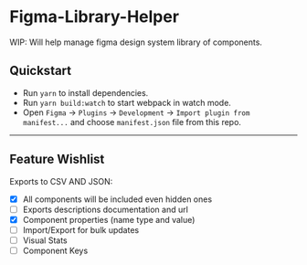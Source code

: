 # Figma-Library-Helper

WIP: Will help manage figma design system library of components.

## Quickstart

-   Run `yarn` to install dependencies.
-   Run `yarn build:watch` to start webpack in watch mode.
-   Open `Figma` -> `Plugins` -> `Development` -> `Import plugin from manifest...` and choose `manifest.json` file from this repo.

---

## Feature Wishlist

Exports to CSV AND JSON:

-   [x] All components will be included even hidden ones
-   [ ] Exports descriptions documentation and url
-   [x] Component properties (name type and value)
-   [ ] Import/Export for bulk updates
-   [ ] Visual Stats
-   [ ] Component Keys
